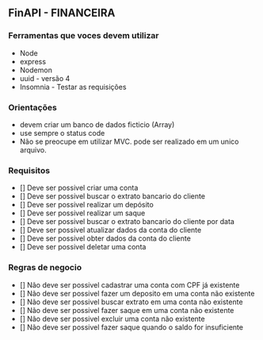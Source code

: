 ## FinAPI - FINANCEIRA


### Ferramentas que voces devem utilizar
- Node
- express
- Nodemon
- uuid - versão 4
- Insomnia - Testar as requisições

### Orientações
- devem criar um banco de dados ficticio (Array)
- use sempre o status code
- Não se preocupe em utilizar MVC. pode ser realizado em um unico arquivo.


### Requisitos

- [] Deve ser possivel criar uma conta
- [] Deve ser possivel buscar o extrato bancario do cliente
- [] Deve ser possivel realizar um depósito
- [] Deve ser possivel realizar um saque
- [] Deve ser possivel buscar o extrato bancario do cliente por data 
- [] Deve ser possivel atualizar dados da conta do cliente
- [] Deve ser possivel obter dados da conta do cliente
- [] Deve ser possivel deletar uma conta

### Regras de negocio

- [] Não deve ser possivel cadastrar uma conta com CPF já existente
- [] Não deve ser possivel fazer um deposito em uma conta não existente
- [] Não deve ser possivel buscar extrato em uma conta não existente
- [] Não deve ser possivel fazer saque em uma conta não existente
- [] Não deve ser possivel excluir uma conta não existente
- [] Não deve ser possivel fazer saque quando o saldo for insuficiente

